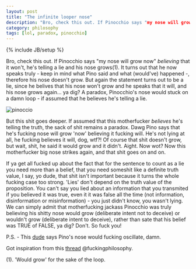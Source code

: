 ```yaml
---
layout: post
title: "The infinite looper nose"
description: "Bro, check this out. If Pinocchio says "my nose will grow now" *believing* that it won't, he's telling a lie and his nose grows."
category: philosophy
tags: [lol, paradox, pinocchio]
---
```

{% include JB/setup %}

Bro, check this out. If Pinocchio says "my nose will grow now" *believing* that it won't, he's telling a lie and his nose grows(1). It turns out that he now speaks truly - keep in mind what Pino said and what (would've) happened -, therefore his nose doesn't grow. But again the statement turns out to be a lie, since he belives that his nose won't grow and he speaks that it will, and his nose grows again… ya dig? A paradox, Pinocchio's nose would stuck on a damn loop - if assumed that he believes he's telling a lie.

![pinoccio](http://dl.dropbox.com/u/5666518/pinocchio.png)

But this shit goes deeper. If assumed that this motherfucker *believes* he's telling the truth, the sack of shit remains a paradox. Dawg Pino says that he's fucking nose will grow 'now' believing it fucking will. He's not lying at all, he fucking believes it will, dog, wtf?! Of course that shit doesn't grow, but wait, shit, he said it would grow and it didn't. Aight. Now wot? Now this motherfucker big nose strikes again, and that shit goes on and on.

If ya get all fucked up about the fact that for the sentence to count as a lie you need more than a belief, that you need someshit like a definite truth value, I say, yo dude, that shit isn't important because it turns the whole fucking case too strong. 'Lies' don't depend on the truth value of the proposition. You can't say you lied about an information that you transmited if you believed it was true, even it it was false all the time (not information, disinformation or misinformation) - you just didn't know, you wasn't lying. We can simply admit that motherfucking jackass Pinocchio was truly believing his shitty nose would grow (deliberate intent not to deceive) or wouldn't grow (deliberate intent to deceive), rather than sate that his belief was TRUE of FALSE, ya dig? Don't. So fuck you!

P.S. - This [dude](http://www.reilaos.com/post/890247696/pinocchio-and-the-energy-crisis) says Pino's nose would fucking oscillate, damn.

Got inspiration from this [thread](http://www.reddit.com/r/fuckingphilosophy/comments/s3640/pinocchio_paradox) @fuckingphilosophy.

(1). 'Would grow' for the sake of the loop.